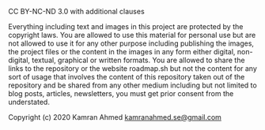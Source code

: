 CC BY-NC-ND 3.0 with additional clauses

Everything including text and images in this project are protected by the copyright laws. 
You are allowed to use this material for personal use but are not allowed to use it for 
any other purpose including publishing the images, the project files or the content in the
images in any form either digital, non-digital, textual, graphical or written formats.
You are allowed to share the links to the repository or the website roadmap.sh but not
the content for any sort of usage that involves the content of this repository taken out 
of the repository and be shared from any other medium including but not limited to blog 
posts, articles, newsletters, you must get prior consent from the understated.

Copyright (c) 2020 Kamran Ahmed <kamranahmed.se@gmail.com>